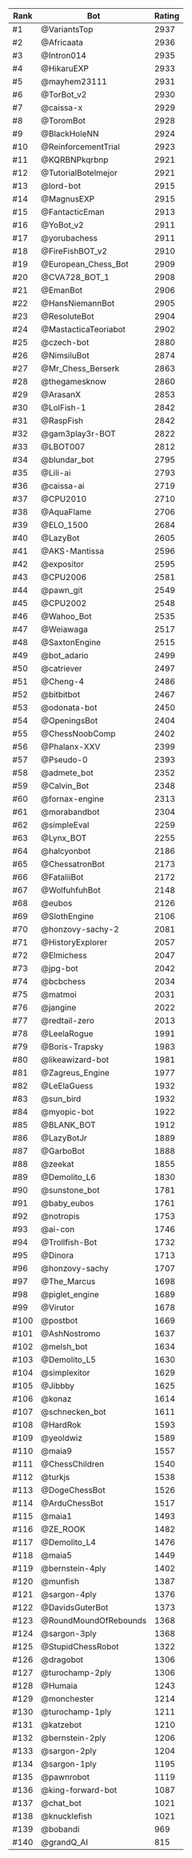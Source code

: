 Rank|Bot|Rating
---|---|---
#1|@VariantsTop|2937
#2|@Africaata|2936
#3|@Intron014|2935
#4|@HikaruEXP|2933
#5|@mayhem23111|2931
#6|@TorBot_v2|2930
#7|@caissa-x|2929
#8|@ToromBot|2928
#9|@BlackHoleNN|2924
#10|@ReinforcementTrial|2923
#11|@KQRBNPkqrbnp|2921
#12|@TutorialBotelmejor|2921
#13|@lord-bot|2915
#14|@MagnusEXP|2915
#15|@FantacticEman|2913
#16|@YoBot_v2|2911
#17|@yorubachess|2911
#18|@FireFishBOT_v2|2910
#19|@European_Chess_Bot|2909
#20|@CVA728_BOT_1|2908
#21|@EmanBot|2906
#22|@HansNiemannBot|2905
#23|@ResoluteBot|2904
#24|@MastacticaTeoriabot|2902
#25|@czech-bot|2880
#26|@NimsiluBot|2874
#27|@Mr_Chess_Berserk|2863
#28|@thegamesknow|2860
#29|@ArasanX|2853
#30|@LolFish-1|2842
#31|@RaspFish|2842
#32|@gam3play3r-BOT|2822
#33|@LBOT007|2812
#34|@blundar_bot|2795
#35|@Lili-ai|2793
#36|@caissa-ai|2719
#37|@CPU2010|2710
#38|@AquaFlame|2706
#39|@ELO_1500|2684
#40|@LazyBot|2605
#41|@AKS-Mantissa|2596
#42|@expositor|2595
#43|@CPU2006|2581
#44|@pawn_git|2549
#45|@CPU2002|2548
#46|@Wahoo_Bot|2535
#47|@Weiawaga|2517
#48|@SaxtonEngine|2515
#49|@bot_adario|2499
#50|@catriever|2497
#51|@Cheng-4|2486
#52|@bitbitbot|2467
#53|@odonata-bot|2450
#54|@OpeningsBot|2404
#55|@ChessNoobComp|2402
#56|@Phalanx-XXV|2399
#57|@Pseudo-0|2393
#58|@admete_bot|2352
#59|@Calvin_Bot|2348
#60|@fornax-engine|2313
#61|@morabandbot|2304
#62|@simpleEval|2259
#63|@Lynx_BOT|2255
#64|@halcyonbot|2186
#65|@ChessatronBot|2173
#66|@FataliiBot|2172
#67|@WolfuhfuhBot|2148
#68|@eubos|2126
#69|@SlothEngine|2106
#70|@honzovy-sachy-2|2081
#71|@HistoryExplorer|2057
#72|@Elmichess|2047
#73|@jpg-bot|2042
#74|@bcbchess|2034
#75|@matmoi|2031
#76|@jangine|2022
#77|@redtail-zero|2013
#78|@LeelaRogue|1991
#79|@Boris-Trapsky|1983
#80|@likeawizard-bot|1981
#81|@Zagreus_Engine|1977
#82|@LeElaGuess|1932
#83|@sun_bird|1932
#84|@myopic-bot|1922
#85|@BLANK_BOT|1912
#86|@LazyBotJr|1889
#87|@GarboBot|1888
#88|@zeekat|1855
#89|@Demolito_L6|1830
#90|@sunstone_bot|1781
#91|@baby_eubos|1761
#92|@notropis|1753
#93|@ai-con|1746
#94|@Trollfish-Bot|1732
#95|@Dinora|1713
#96|@honzovy-sachy|1707
#97|@The_Marcus|1698
#98|@piglet_engine|1689
#99|@Virutor|1678
#100|@postbot|1669
#101|@AshNostromo|1637
#102|@melsh_bot|1634
#103|@Demolito_L5|1630
#104|@simplexitor|1629
#105|@Jibbby|1625
#106|@konaz|1614
#107|@schnecken_bot|1611
#108|@HardRok|1593
#109|@yeoldwiz|1589
#110|@maia9|1557
#111|@ChessChildren|1540
#112|@turkjs|1538
#113|@DogeChessBot|1526
#114|@ArduChessBot|1517
#115|@maia1|1493
#116|@ZE_ROOK|1482
#117|@Demolito_L4|1476
#118|@maia5|1449
#119|@bernstein-4ply|1402
#120|@munfish|1387
#121|@sargon-4ply|1376
#122|@DavidsGuterBot|1373
#123|@RoundMoundOfRebounds|1368
#124|@sargon-3ply|1368
#125|@StupidChessRobot|1322
#126|@dragobot|1306
#127|@turochamp-2ply|1306
#128|@Humaia|1243
#129|@monchester|1214
#130|@turochamp-1ply|1211
#131|@katzebot|1210
#132|@bernstein-2ply|1206
#133|@sargon-2ply|1204
#134|@sargon-1ply|1195
#135|@pawnrobot|1119
#136|@king-forward-bot|1087
#137|@chat_bot|1021
#138|@knucklefish|1021
#139|@bobandi|969
#140|@grandQ_AI|815
